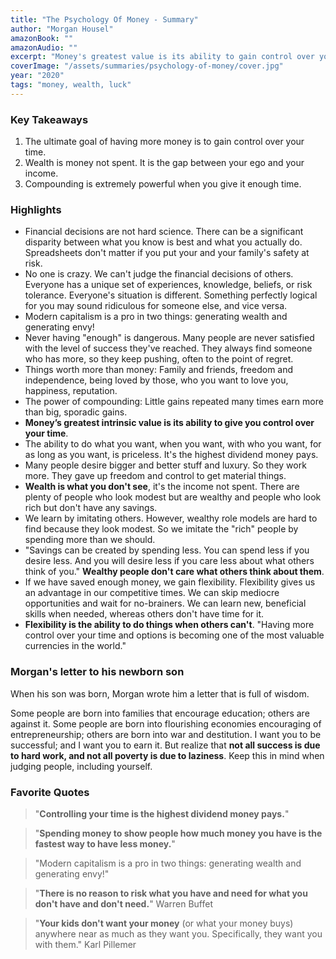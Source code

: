 ```yaml
---
title: "The Psychology Of Money - Summary"
author: "Morgan Housel"
amazonBook: ""
amazonAudio: ""
excerpt: "Money's greatest value is its ability to gain control over your time. You can save more if you spend less, which requires lowering your ego. Wealth is hidden. It's an income not spent."
coverImage: "/assets/summaries/psychology-of-money/cover.jpg"
year: "2020"
tags: "money, wealth, luck"
---
```


### Key Takeaways

1. The ultimate goal of having more money is to gain control over your time.
2. Wealth is money not spent. It is the gap between your ego and your income.
3. Compounding is extremely powerful when you give it enough time.


### Highlights
 - Financial decisions are not hard science. There can be a significant disparity between what you know is best and what you actually do. Spreadsheets don't matter if you put your and your family's safety at risk.
 - No one is crazy. We can't judge the financial decisions of others. Everyone has a unique set of experiences, knowledge, beliefs, or risk tolerance. Everyone's situation is different. Something perfectly logical for you may sound ridiculous for someone else, and vice versa. 
 - Modern capitalism is a pro in two things: generating wealth and generating envy!
 - Never having "enough" is dangerous. Many people are never satisfied with the level of success they've reached. They always find someone who has more, so they keep pushing, often to the point of regret.
 - Things worth more than money: Family and friends, freedom and independence, being loved by those, who you want to love you, happiness, reputation.
 - The power of compounding: Little gains repeated many times earn more than big, sporadic gains.
 - **Money’s greatest intrinsic value is its ability to give you control over your time**.
 - The ability to do what you want, when you want, with who you want, for as long as you want, is priceless. It's the highest dividend money pays.
 - Many people desire bigger and better stuff and luxury. So they work more. They gave up freedom and control to get material things.
 - **Wealth is what you don't see**, it's the income not spent. There are plenty of people who look modest but are wealthy and people who look rich but don't have any savings.
 - We learn by imitating others. However, wealthy role models are hard to find because they look modest. So we imitate the "rich" people by spending more than we should.
 - "Savings can be created by spending less. You can spend less if you desire less. And you will desire less if you care less about what others think of you." **Wealthy people don't care what others think about them**.
 - If we have saved enough money, we gain flexibility. Flexibility gives us an advantage in our competitive times. We can skip mediocre opportunities and wait for no-brainers. We can learn new, beneficial skills when needed, whereas others don't have time for it. 
 - **Flexibility is the ability to do things when others can't**. "Having more control over your time and options is becoming one of the most valuable currencies in the world."


### Morgan's letter to his newborn son
When his son was born, Morgan wrote him a letter that is full of wisdom.

Some people are born into families that encourage education; others are against it. Some people are born into flourishing economies encouraging of entrepreneurship; others are born into war and destitution. I want you to be successful; and I want you to earn it. But realize that **not all success is due to hard work, and not all poverty is due to laziness**. Keep this in mind when judging people, including yourself.


### Favorite Quotes
> "**Controlling your time is the highest dividend money pays.**"

> "**Spending money to show people how much money you have is the fastest way to have less money.**"

> "Modern capitalism is a pro in two things: generating wealth and generating envy!"


> "**There is no reason to risk what you have and need for what you don't have and don't need.**" Warren Buffet



> "**Your kids don't want your money** (or what your money buys) anywhere near as much as they want you. Specifically, they want you with them." Karl Pillemer
